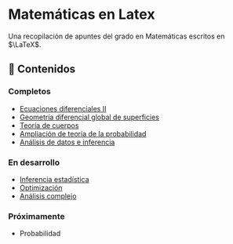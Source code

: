# Matemáticas en Latex

Una recopilación de apuntes del grado en Matemáticas escritos en $\LaTeX$.

## 📖 Contenidos

### Completos

-   [Ecuaciones diferenciales II](https://github.com/DanielSevillano/matematicas-latex/tree/main/Ecuaciones%20diferenciales%20II)
-   [Geometría diferencial global de superficies](https://github.com/DanielSevillano/matematicas-latex/tree/main/Geometría%20diferencial%20global%20de%20superficies)
-   [Teoría de cuerpos](https://github.com/DanielSevillano/matematicas-latex/tree/main/Teoría%20de%20cuerpos)
-   [Ampliación de teoría de la probabilidad](https://github.com/DanielSevillano/matematicas-latex/tree/main/Ampliación%20de%20teoría%20de%20la%20probabilidad)
-   [Análisis de datos e inferencia](https://github.com/DanielSevillano/matematicas-latex/tree/main/Análisis%20de%20datos%20e%20inferencia)

### En desarrollo

-   [Inferencia estadística](https://github.com/DanielSevillano/matematicas-latex/tree/main/Inferencia%20estadística)
-   [Optimización](https://github.com/DanielSevillano/matematicas-latex/tree/main/Optimización)
-   [Análisis complejo](https://github.com/DanielSevillano/matematicas-latex/tree/main/Análisis%20complejo)

### Próximamente

-   Probabilidad